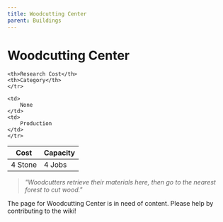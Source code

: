 ```yaml
---
title: Woodcutting Center
parent: Buildings
---
```

# Woodcutting Center

<table>
<thead>
	<tr>
	<th>Cost</th>
	<th>Capacity</th>
	
	<th>Research Cost</th>
	<th>Category</th>
	</tr>
</thead>
<tbody>
	<tr>
	<td>
		4 Stone
	</td>
	<td>
		4 Jobs
	</td>
	
	<td>
		None
	</td>
	<td>
		Production
	</td>
	</tr>
</tbody>
</table>

> *"Woodcutters retrieve their materials here, then go to the nearest forest to cut wood."*

The page for Woodcutting Center is in need of content. Please help by contributing to the wiki!
